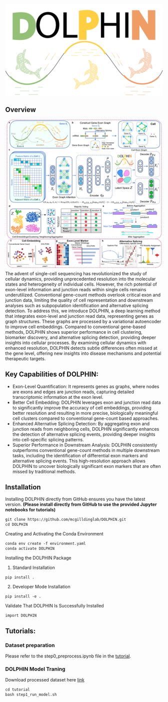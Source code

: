 <img title="DOLPHIN Logo" alt="Alt text" src="DOLPHIN_logo.png">

## Overview
<img title="DOLPHIN Overview" alt="Alt text" src="Overview_DOLPHIN.png">
The advent of single-cell sequencing has revolutionized the study of cellular dynamics, providing unprecedented resolution into the molecular states and heterogeneity of individual cells. However, the rich potential of exon-level information and junction reads within single cells remains underutilized. Conventional gene-count methods overlook critical exon and junction data, limiting the quality of cell representation and downstream analyses such as subpopulation identification and alternative splicing detection. To address this, we introduce DOLPHIN, a deep learning method that integrates exon-level and junction read data, representing genes as graph structures. These graphs are processed by a variational autoencoder to improve cell embeddings. Compared to conventional gene-based methods, DOLPHIN shows superior performance in cell clustering, biomarker discovery, and alternative splicing detection, providing deeper insights into cellular processes. By examining cellular dynamics with enhanced resolution, DOLPHIN detects subtle differences often missed at the gene level, offering new insights into disease mechanisms and potential therapeutic targets.

## Key Capabilities of DOLPHIN:

- Exon-Level Quantification: It represents genes as graphs, where nodes are exons and edges are junction reads, capturing detailed transcriptomic information at the exon level.
- Better Cell Embedding: DOLPHIN leverages exon and junction read data to significantly improve the accuracy of cell embeddings, providing better resolution and resulting in more precise, biologically meaningful cell clusters compared to conventional gene-count based approaches.
- Enhanced Alternative Splicing Detection: By aggregating exon and junction reads from neighboring cells, DOLPHIN significantly enhances the detection of alternative splicing events, providing deeper insights into cell-specific splicing patterns.
- Superior Performance in Downstream Analysis: DOLPHIN consistently outperforms conventional gene-count methods in multiple downstream tasks, including the identification of differential exon markers and alternative splicing events. This high-resolution approach allows DOLPHIN to uncover biologically significant exon markers that are often missed by traditional methods.

## Installation

Installing DOLPHIN directly from GitHub ensures you have the latest version. 
**(Please install directly from GitHub to use the provided Jupyter notebooks for tutorials)**

```
git clone https://github.com/mcgilldinglab/DOLPHIN.git
cd DOLPHIN
```

Creating and Activating the Conda Environment

```
conda env create -f environment.yaml
conda activate DOLPHIN
```

Installing the DOLPHIN Package
1. Standard Installation
```
pip install .
```

2. Developer Mode Installation
```
pip install -e .
```

Validate That DOLPHIN Is Successfully Installed
```
import DOLPHIN
```

## Tutorials:

### Dataset preparation
Please refer to the step0_preprocess.ipynb file in the [tutorial](https://github.com/mcgilldinglab/DOLPHIN/tree/main/tutorial).

### DOLPHIN Model Traning
Download processed dataset here [link](https://mcgill-my.sharepoint.com/my?id=%2Fpersonal%2Fkailu%5Fsong%5Fmail%5Fmcgill%5Fca%2FDocuments%2FDeepExonas%5Fgithub%5Fexample%2Fprocessed%5Fdataset)

```
cd tutorial
bash step1_run_model.sh
```
